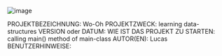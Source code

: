 ![image](https://user-images.githubusercontent.com/76926119/175948010-056a600a-ab16-4cc3-b7db-466fb898be6c.png)

<p>
PROJEKTBEZEICHNUNG: Wo-Oh  
PROJEKTZWECK: learning data-structures  
VERSION oder DATUM:  
WIE IST DAS PROJEKT ZU STARTEN: calling main() method of main-class  
AUTOR(EN): Lucas  
BENUTZERHINWEISE:   
</p>
